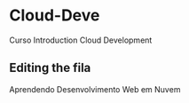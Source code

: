 # Cloud-Deve
Curso Introduction Cloud Development

## Editing the fila

Aprendendo Desenvolvimento Web em Nuvem
